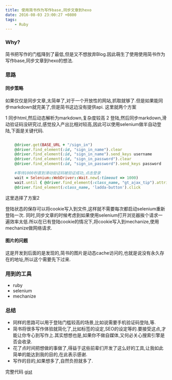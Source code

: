 ```yaml
---
title: 使用简书作为写作base,同步文章到hexo
date: 2016-08-03 23:00:27 +0800
tags:
    - Ruby
---
```

### Why?
简书把写作的门槛降到了最低,但是又不想放弃Blog.因此萌生了使用使用简书作为写作base,同步文章到hexo的想法.

### 思路
#### 同步策略
如果仅仅是同步文章,太简单了,对于一个开放性的网站,抓取就够了.但是如果能同步markdown就完美了,但是简书这边没有提供api.
这里就两个方案

1 同步html,然后动态解析为markdown,复杂度较高
2 登陆,然后同步markdown,滑动验证码没研究过,感觉投入产出比相对较高,因此可以使用selenium做半自动登陆,下面是关键代码.

``` ruby

    @driver.get(BASE_URL + "/sign_in")
    @driver.find_element(:id, "sign_in_name").clear
    @driver.find_element(:id, "sign_in_name").send_keys username
    @driver.find_element(:id, "sign_in_password").clear
    @driver.find_element(:id, "sign_in_password").send_keys password

    #等待1000秒直到滑动验证码被验证成功,点击登录
    wait = Selenium::WebDriver::Wait.new(:timeout => 1000)
    wait.until { @driver.find_element(:class_name, "gt_ajax_tip").attribute('class').include? 'success' }
    @driver.find_element(:class_name, 'ladda-button').click

```

这里选择了方案2

登陆状态的保存可以将cookie写入到文件,这样就不需要每次都启动selenium重新登陆一次.
同时,同步文章的时候考虑到如果使用selenium打开浏览器挨个请求一遍效率太低.所以在已有登陆cookie的情况下,将cookie写入到mechanize,使用mechanize做网络请求.
 

#### 图片的问题
这是开发到后面的是发现的,简书的图片是动态cache访问的,也就是说没有永久存在的地址,所以这个需要先下过来.


### 用到的工具
- ruby
- selenium
- mechanize

### 总结
- 同样的思路可以用于登陆门槛较高的场景,比如说需要手机验证码登陆,等.
- 简书将很多写作体验就简化了,比如标签的设定,SEO的设定等的.要接受这点,才能让你专心到写作上.其实想想也是,如果你不做自媒体,又何必关心搜索引擎是否会收录.
- 花了点时间把想做的事做了,得益于这些前辈们开发了这么好的工具,让我如此简单的能达到我的目的,在此表示感谢.
- 写作的目的,如果想多了,自然负担就多了.

完整代码 [gist](https://gist.githubusercontent.com/luaxlou/4759eebf03fdd165b90d01eaa81cf6f3/raw/3a1ce504e4dee0b79f2f931be9e28caa66b856c4/sync_jianshu_to_hexo.rb)